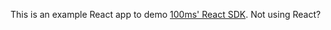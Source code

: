 



This is an example React app to demo [100ms' React SDK](https://www.npmjs.com/package/@100mslive/react-sdk).
Not using React?


